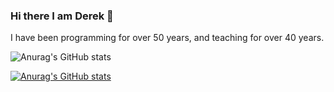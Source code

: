 ### Hi there I am Derek 👋

I have been programming for over 50 years, and teaching for over 40 years.

![Anurag's GitHub stats](https://github-readme-stats.vercel.app/api?username=DerekPeacock&show_icons=true&theme=radical)

[![Anurag's GitHub stats](https://github-readme-stats.vercel.app/api?username=DerekPeacock)](https://github.com/anuraghazra/github-readme-stats)

<!--
**DerekPeacock/DerekPeacock** is a ✨ _special_ ✨ repository because its `README.md` (this file) appears on your GitHub profile.


Here are some ideas to get you started:


- 🔭 I’m currently working on ...
- 🌱 I’m currently learning ...
- 👯 I’m looking to collaborate on ...
- 🤔 I’m looking for help with ...
- 💬 Ask me about ...
- 📫 How to reach me: ...
- 😄 Pronouns: ...
- ⚡ Fun fact: ...
-->

